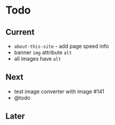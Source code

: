# Todo

## Current

- `about-this-site` - add page speed info
- banner `img` attribute `alt`
- all images have `alt`

## Next

- test image converter with image #141
- @todo

## Later
